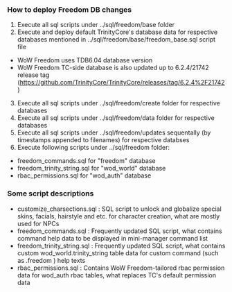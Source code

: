 ### How to deploy Freedom DB changes
1. Execute all sql scripts under ../sql/freedom/base folder
2. Execute and deploy default TrinityCore's database data for respective databases mentioned in ../sql/freedom/base/freedom_base.sql script file
 * WoW Freedom uses TDB6.04 database version
 * WoW Freedom TC-side database is also updated up to 6.2.4/21742 release tag (https://github.com/TrinityCore/TrinityCore/releases/tag/6.2.4%2F21742)
3. Execute all sql scripts under ../sql/freedom/create folder for respective databases
4. Execute all sql scripts under ../sql/freedom/data folder for respective databases
5. Execute all sql scripts under ../sql/freedom/updates sequentally (by timestamps appended to filenames) for respective databses
6. Execute following scripts under ../sql/freedom folder:
 * freedom_commands.sql for "freedom" database
 * freedom_trinity_string.sql for "wod_world" database 
 * rbac_permissions.sql for "wod_auth" database
 
### Some script descriptions
* customize_charsections.sql : SQL script to unlock and globalize special skins, facials, hairstyle and etc. for character creation, what are mostly used for NPCs
* freedom_commands.sql : Frequently updated SQL script, what contains command help data to be displayed in mini-manager command list
* freedom_trinity_string.sql : Frequently updated SQL script, what contains custom wod_world.trinity_string table data for custom command (such as .freedom <subcommands>) help texts
* rbac_permissions.sql : Contains WoW Freedom-tailored rbac permission data for wod_auth rbac tables, what replaces TC's default permission data
